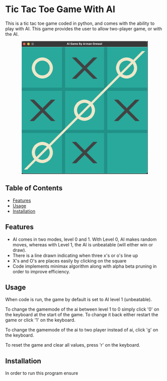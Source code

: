 # Tic Tac Toe Game With AI

This is a tic tac toe game coded in python, and comes with the ability to play with AI. This game provides the user to allow two-player game, or with the AI. 

<div align="center">
  <img src="./images/screenshot.png" alt="Project Screenshot" width="400">
</div>

## Table of Contents

- [Features](#features)
- [Usage](#usage)
- [Installation](#installation)


## Features

* AI comes in two modes, level 0 and 1. With Level 0, AI makes random moves, whereas with Level 1, the AI is unbeatable (will either win or draw).
* There is a line drawn indicating when three x's or o's line up
* X's and O's are places easily by clicking on the square
* Code implements minimax algorithm along with alpha beta pruning in order to improve efficiency.

## Usage

When code is run, the game by default is set to AI level 1 (unbeatable). 

To change the gamemode of the ai between level 1 to 0 simply click '0' on the keyboard at the start of the game. To change it back either restart the game or click '1' on the keyboard. 

To change the gamemode of the ai to two player instead of ai, click 'g' on the keyboard.

To reset the game and clear all values, press 'r' on the keyboard. 

## Installation

In order to run this program ensure



